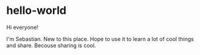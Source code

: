 # hello-world

Hi everyone!

I'm Sebastian. New to this place. Hope to use it to learn a lot of cool things and share. Becouse sharing is cool.

